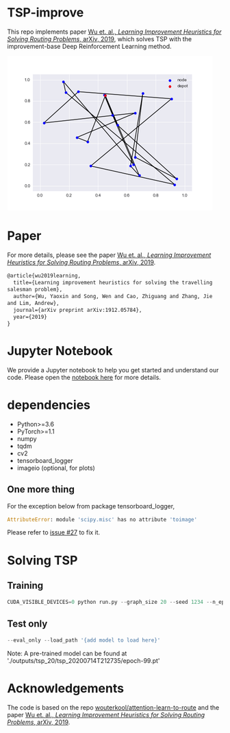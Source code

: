 # TSP-improve
This repo implements paper [Wu et. al., *Learning Improvement Heuristics for Solving Routing Problems*, arXiv, 2019](https://arxiv.org/abs/1912.05784v2), which solves TSP with the improvement-base Deep Reinforcement Learning method.

![tsp](./outputs/ep_gif_0.gif)

# Paper
For more details, please see the paper [Wu et. al., *Learning Improvement Heuristics for Solving Routing Problems*, arXiv, 2019](https://arxiv.org/abs/1912.05784v2).

```
@article{wu2019learning,
  title={Learning improvement heuristics for solving the travelling salesman problem},
  author={Wu, Yaoxin and Song, Wen and Cao, Zhiguang and Zhang, Jie and Lim, Andrew},
  journal={arXiv preprint arXiv:1912.05784},
  year={2019}
}
```

# Jupyter Notebook
We provide a Jupyter notebook to help you get started and understand our code. Please open the  [notebook here](file:/../../Solving%20TSP%20with%20Improvement-base%20DRL.ipynb) for more details.

# dependencies
* Python>=3.6
* PyTorch>=1.1
* numpy
* tqdm
* cv2
* tensorboard_logger
* imageio (optional, for plots)

## One more thing
For the exception below from package tensorboard_logger,
```python
AttributeError: module 'scipy.misc' has no attribute 'toimage'
```
Please refer to [issue #27](https://github.com/TeamHG-Memex/tensorboard_logger/issues/27) to fix it.

# Solving TSP
## Training
```python
CUDA_VISIBLE_DEVICES=0 python run.py --graph_size 20 --seed 1234 --n_epochs 100 --batch_size 512 --epoch_size 5120 --val_size 1000 --eval_batch_size 1000 --val_dataset './datasets/tsp_20_10000.pkl' --no_assert --run_name training
```

## Test only
```python
--eval_only --load_path '{add model to load here}'
```
Note: A pre-trained model can be found at './outputs/tsp_20/tsp_20200714T212735/epoch-99.pt'

# Acknowledgements
The code is  based on the repo [wouterkool/attention-learn-to-route](https://github.com/wouterkool/attention-learn-to-route) and the paper [Wu et. al., *Learning Improvement Heuristics for Solving Routing Problems*, arXiv, 2019](https://arxiv.org/abs/1912.05784v2).